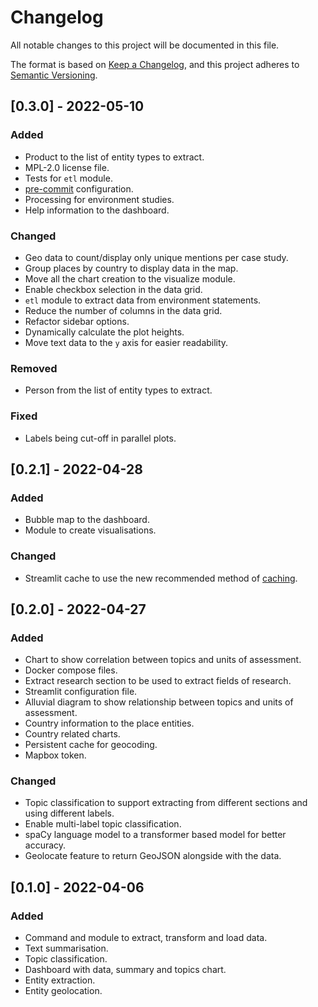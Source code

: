 # Changelog

All notable changes to this project will be documented in this file.

The format is based on [Keep a Changelog](https://keepachangelog.com/en/1.0.0/),
and this project adheres to [Semantic Versioning](https://semver.org/spec/v2.0.0.html).

## [0.3.0] - 2022-05-10

### Added

- Product to the list of entity types to extract.
- MPL-2.0 license file.
- Tests for `etl` module.
- [pre-commit](https://pre-commit.com/) configuration.
- Processing for environment studies.
- Help information to the dashboard.

### Changed

- Geo data to count/display only unique mentions per case study.
- Group places by country to display data in the map.
- Move all the chart creation to the visualize module.
- Enable checkbox selection in the data grid.
- `etl` module to extract data from environment statements.
- Reduce the number of columns in the data grid.
- Refactor sidebar options.
- Dynamically calculate the plot heights.
- Move text data to the `y` axis for easier readability.

### Removed

- Person from the list of entity types to extract.

### Fixed

- Labels being cut-off in parallel plots.

## [0.2.1] - 2022-04-28

### Added

- Bubble map to the dashboard.
- Module to create visualisations.

### Changed

- Streamlit cache to use the new recommended method of [caching](https://docs.streamlit.io/library/api-reference/performance/st.experimental_memo).

## [0.2.0] - 2022-04-27

### Added

- Chart to show correlation between topics and units of assessment.
- Docker compose files.
- Extract research section to be used to extract fields of research.
- Streamlit configuration file.
- Alluvial diagram to show relationship between topics and units of assessment.
- Country information to the place entities.
- Country related charts.
- Persistent cache for geocoding.
- Mapbox token.

### Changed

- Topic classification to support extracting from different sections and using different labels.
- Enable multi-label topic classification.
- spaCy language model to a transformer based model for better accuracy.
- Geolocate feature to return GeoJSON alongside with the data.

## [0.1.0] - 2022-04-06

### Added

- Command and module to extract, transform and load data.
- Text summarisation.
- Topic classification.
- Dashboard with data, summary and topics chart.
- Entity extraction.
- Entity geolocation.

